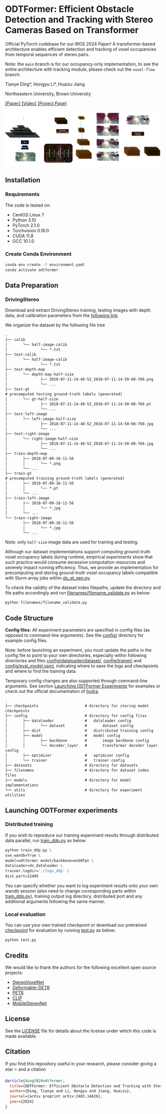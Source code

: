 # ODTFormer: Efficient Obstacle Detection and Tracking with Stereo Cameras Based on Transformer

Official PyTorch codebase for our IROS 2024 Paper! A transformer-based architecture enables efficient detection and 
tracking of voxel occupancies from temporal sequences of stereo pairs.

Note: the `main` branch is for our occupancy-only implementation, to see the entire architecture with tracking module,
please check out the `voxel-flow` branch.

Tianye Ding*, Hongyu Li*, Huaizu Jiang

Northeastern University, Brown University

[\[Paper\]](https://arxiv.org/abs/2403.14626)
[\[Video\]](https://youtu.be/zyVpXrjTBRI?si=OSZiEf9RoZAVgwMd)
[\[Project Page\]](https://jerrygcding.github.io/odtformer/)

![Architecture](./assets/architecture.png)

## Installation
### Requirements
The code is tested on:
* CentOS Linux 7
* Python 3.10
* PyTorch 2.1.0
* Torchvision 0.16.0
* CUDA 11.8
* GCC 10.1.0

### Create Conda Environment

```bash
conda env create -f environment.yaml
conda activate odtformer
```

## Data Preparation
### DrivingStereo
Download and extract DrivingStereo training, testing images with depth data, and calibration parameters from the 
[following link](https://drivingstereo-dataset.github.io/).

We organize the dataset by the following file tree
```
.
├── calib
│       └── half-image-calib
│               └── *.txt
├── test-calib
│       └── half-image-calib
│               └── *.txt
├── test-depth-map
│       └── depth-map-half-size
│               ├── 2018-07-11-14-48-52_2018-07-11-14-50-08-769.png
│               └── ...
├── test-gt                                                             # precomputed testing ground-truth labels (generated)
│       └── gt-half-size
│               ├── 2018-07-11-14-48-52_2018-07-11-14-50-08-769.pt
│               └── ...
├── test-left-image
│       └── left-image-half-size
│               ├── 2018-07-11-14-48-52_2018-07-11-14-50-08-769.jpg
│               └── ...
├── test-right-image
│       └── right-image-half-size
│               ├── 2018-07-11-14-48-52_2018-07-11-14-50-08-769.jpg
│               └── ...
├── train-depth-map
│       ├── 2018-07-09-16-11-56
│       │       └── *.png
│       └── ...
├── train-gt                                                            # precomputed training ground-truth labels (generated)
│       ├── 2018-07-09-16-11-56
│       │       └── *.pt
│       └── ...
├── train-left-image
│       ├── 2018-07-09-16-11-56
│       │       └── *.jpg
│       └── ...
└── train-right-image
        ├── 2018-07-09-16-11-56
        │       └── *.jpg
        └── ...
```
Note: only `half-size` image data are used for training and testing.

Although our dataset implementations support computing ground-truth voxel occupancy labels during runtime, empirical 
experiments show that such practice would consume excessive computation resources and severely impact running 
efficiency.
Thus, we provide an implementation for precomputing and storing ground-truth voxel occupancy labels compatible with 
Slurm array jobs within [ds_gt_gen.py](ds_gt_gen.py).

To check the validity of the dataset index filepaths, update the directory and file paths accordingly and run 
[filenames/filename_validate.py](filenames/filename_validate.py) as below:
```bash
python filenames/filename_validate.py
```

## Code Structure
**Config files:**
All experiment parameters are specified in config files (as opposed to command-line arguments). See the 
[config/](config/) directory for example config files. 

Note: before launching an experiment, you must update the paths in the config file to point to your own directories, 
especially within following directories and files [config/dataloader/dataset/](config/dataloader/dataset/), 
[config/trainer/](config/trainer/) and [config/eval_model.yaml](config/eval_model.yaml), indicating where to save the 
logs and checkpoints and where to find the training data.

Temporary config changes are also supported through command-line arguments. See section 
[Launching ODTFormer Experiments](#launching-odtformer-experiments) for examples or check out the official documentation 
of [hydra](https://hydra.cc/docs/intro/).
```
.
├── checkpoints                     # directory for storing model checkpoints
├── config                          # directory for config files
│       ├── dataloader              #   dataloader config
│       │       └── dataset         #       dataset config
│       ├── dist                    #   distributed training config
│       ├── model                   #   model config
│       │       ├── backbone        #       image backbone config
│       │       └── decoder_layer   #       transformer decoder layer config
│       ├── optimizer               #   optimizer config
│       └── trainer                 #   trainer config
├── datasets                        # directory for datasets
├── filenames                       # directory for dataset index files
├── models                          # directory for model implementations
└── utils                           # directory for experiment utilities
```

## Launching ODTFormer experiments
### Distributed training
If you wish to reproduce our training experiment results through distributed data parallel, run 
[train_ddp.py](train_ddp.py) as below:
```bash
python train_ddp.py \
use_wandb=True \
model=odtformer model/backbone=enb0fpn \
dataloader=ds_dataloader \
trainer.logdir='./logs_ddp' \
dist.port=12495
```
You can specify whether you want to log experiment results onto your own wandb session (also need to change 
corresponding parts within [train_ddp.py](train_ddp.py)), training output log directory, distributed port and any 
additional arguments following the same manner.

### Local evaluation
You can use your own trained checkpoint or download our pretrained 
[checkpoint](https://drive.google.com/file/d/1INJNLer0PDHGf5aUsOjFLHpDtmLaPUMu/view?usp=sharing) for evaluation by 
running [test.py](test.py) as below:
```bash
python test.py
```

## Credits
We would like to thank the authors for the following excellent open source projects:
* [StereoVoxelNet](https://github.com/RIVeR-Lab/stereovoxelnet)
* [Deformable-DETR](https://github.com/fundamentalvision/Deformable-DETR)
* [PETR](https://github.com/megvii-research/PETR)
* [CLIP](https://github.com/openai/CLIP)
* [MobileStereoNet](https://github.com/cogsys-tuebingen/mobilestereonet)

## License
See the [LICENSE](LICENSE) file for details about the license under which this code is made available.

## Citation
If you find this repository useful in your research, please consider giving a star :star: and a citation
```bibtex
@article{ding2024odtformer,
  title={ODTFormer: Efficient Obstacle Detection and Tracking with Stereo Cameras Based on Transformer},
  author={Ding, Tianye and Li, Hongyu and Jiang, Huaizu},
  journal={arXiv preprint arXiv:2403.14626},
  year={2024}
}
```
